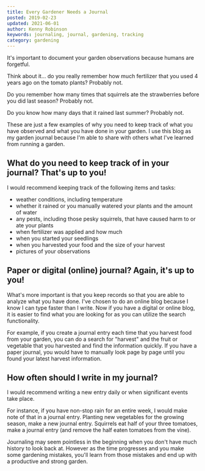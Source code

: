 ```yaml
---
title: Every Gardener Needs a Journal
posted: 2019-02-23
updated: 2021-06-01
author: Kenny Robinson
keywords: journaling, journal, gardening, tracking
category: gardening
---
```


It's important to document your garden observations because humans are forgetful.

Think about it... do you really remember how much fertilizer that you used 4 years ago on the tomato
plants? Probably not.

Do you remember how many times that squirrels ate the strawberries before you did last season? Probably not.

Do you know how many days that it rained last summer? Probably not.

These are just a few examples of why you need to keep track of what you have observed and what you have
done in your garden. I use this blog as my garden journal because I'm able to share with others what
I've learned from running a garden.

## What do you need to keep track of in your journal? That's up to you! 

I would recommend keeping track of the following items and tasks:

- weather conditions, including temperature
- whether it rained or you manually watered your plants and the amount of water
- any pests, including those pesky squirrels, that have caused harm to or ate your plants
- when fertilizer was applied and how much
- when you started your seedlings
- when you harvested your food and the size of your harvest
- pictures of your observations

## Paper or digital (online) journal? Again, it's up to you!

What's more important is that you keep records so that you are able to analyze what you have done. I've
chosen to do an online blog because I know I can type faster than I write. Now if you have a digital
or online blog, it is easier to find what you are looking for as you can utilize the search functionality.

For example, if you create a journal entry each time that you harvest food from your garden, you can
do a search for "harvest" and the fruit or vegetable that you harvested and find the information quickly.
If you have a paper journal, you would have to manually look page by page until you found your
latest harvest information.

## How often should I write in my journal?

I would recommend writing a new entry daily or when significant events take place.

For instance, if you have non-stop rain for an entire week, I would make note of that in a journal
entry. Planting new vegetables for the growing season, make a new journal entry. Squirrels eat half of
your three tomatoes, make a journal entry (and remove the half eaten tomatoes from the vine).

Journaling may seem pointless in the beginning when you don't have much history to look back at. However as
the time progresses and you make some gardening mistakes, you'll learn from those mistakes and
end up with a productive and strong garden.
